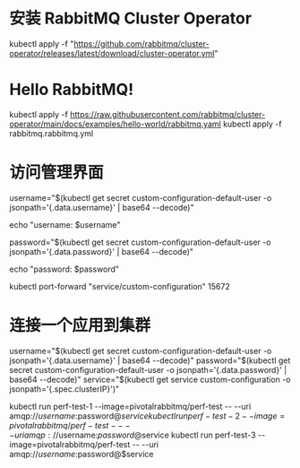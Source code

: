 # 安装 RabbitMQ Cluster Operator
kubectl apply -f "https://github.com/rabbitmq/cluster-operator/releases/latest/download/cluster-operator.yml"

# Hello RabbitMQ!
kubectl apply -f https://raw.githubusercontent.com/rabbitmq/cluster-operator/main/docs/examples/hello-world/rabbitmq.yaml
kubectl apply -f rabbitmq.rabbitmq.yml

# 访问管理界面
username="$(kubectl get secret custom-configuration-default-user -o jsonpath='{.data.username}' | base64 --decode)"

echo "username: $username"

password="$(kubectl get secret custom-configuration-default-user -o jsonpath='{.data.password}' | base64 --decode)"

echo "password: $password"

kubectl port-forward "service/custom-configuration" 15672

# 连接一个应用到集群
username="$(kubectl get secret custom-configuration-default-user -o jsonpath='{.data.username}' | base64 --decode)"
password="$(kubectl get secret custom-configuration-default-user -o jsonpath='{.data.password}' | base64 --decode)"
service="$(kubectl get service custom-configuration -o jsonpath='{.spec.clusterIP}')"

kubectl run perf-test-1 --image=pivotalrabbitmq/perf-test -- --uri amqp://$username:$password@$service
kubectl run perf-test-2 --image=pivotalrabbitmq/perf-test -- --uri amqp://$username:$password@$service
kubectl run perf-test-3 --image=pivotalrabbitmq/perf-test -- --uri amqp://$username:$password@$service